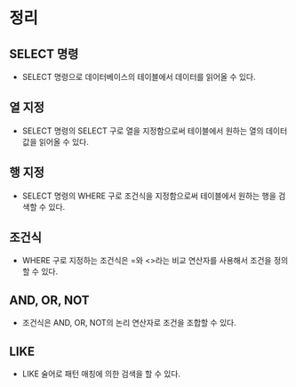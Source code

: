# 정리
## SELECT 명령
- SELECT 명령으로 데이터베이스의 테이블에서 데이터를 읽어올 수 있다.

## 열 지정
- SELECT 명령의 SELECT 구로 열을 지정함으로써 테이블에서 원하는 열의 데이터 값을 읽어올 수 있다.

## 행 지정
- SELECT 명령의 WHERE 구로 조건식을 지정함으로써 테이블에서 원하는 행을 검색할 수 있다.

## 조건식
- WHERE 구로 지정하는 조건식은 =와 <>라는 비교 연산자를 사용해서 조건을 정의할 수 있다.

## AND, OR, NOT
- 조건식은 AND, OR, NOT의 논리 연산자로 조건을 조합할 수 있다.

## LIKE
- LIKE 술어로 패턴 매칭에 의한 검색을 할 수 있다.
